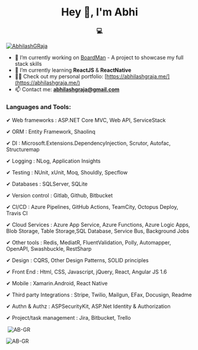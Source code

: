 <h1 align="center">Hey 👋, I'm Abhi</h1>
<h3 align="center">💻</h3>

<p align="left"> <a href="https://twitter.com/AbhilashGRaja" target="blank"><img src="https://img.shields.io/twitter/follow/AbhilashGRaja?logo=twitter&style=for-the-badge" alt="AbhilashGRaja" /></a> </p>

- 🔭 I’m currently working on [BoardMan](https://github.com/AB-GR/BoardMan) - A project to showcase my full stack skills
- 🌱 I’m currently learning **ReactJS** & **ReactNative**
- 👨‍💻 Check out my personal portfolio: [https://abhilashgraja.me/](https://abhilashgraja.me/)
- 📫 Contact me: **abhilashgraja@gmail.com**

<h3 align="left">Languages and Tools:</h3>

✔ Web frameworks : ASP.NET Core MVC, Web API, ServiceStack

✔ ORM : Entity Framework, Shaolinq

✔ DI : Microsoft.Extensions.DependencyInjection, Scrutor, Autofac, Structuremap

✔ Logging : NLog, Application Insights

✔ Testing : NUnit, xUnit, Moq, Shouldly, Specflow

✔ Databases : SQLServer, SQLite

✔ Version control : Gitlab, Github, Bitbucket

✔ CI/CD : Azure Pipelines, GitHub Actions, TeamCity, Octopus Deploy, Travis CI

✔ Cloud Services : Azure App Service, Azure Functions, Azure Logic Apps, Blob Storage, Table Storage,SQL Database, Service Bus, Background Jobs

✔ Other tools : Redis, MediatR, FluentValidation, Polly, Automapper, OpenAPI, Swashbuckle, RestSharp

✔ Design : CQRS, Other Design Patterns, SOLID principles

✔ Front End : Html, CSS, Javascript, jQuery, React, Angular JS 1.6

✔ Mobile : Xamarin.Android, React Native

✔ Third party Integrations : Stripe, Twilio, Mailgun, EFax, Docusign, Readme

✔ Authn & Authz : ASPSecurityKit, ASP.Net Identity & Authorization

✔ Project/task management : Jira, Bitbucket, Trello

<p>&nbsp;<img align="center" src="https://github-readme-stats.vercel.app/api?username=AB-GR&show_icons=true&locale=en&title_color=green&icon_color=bb2acf&text_color=daf7dc&bg_color=151515" alt="AB-GR" />
</p>


<p><img align="left" src="https://github-readme-streak-stats.herokuapp.com/?user=AB-GR&theme=dark" alt="AB-GR" /></p>

<!--
**AB-GR/AB-GR** is a ✨ _special_ ✨ repository because its `README.md` (this file) appears on your GitHub profile.

Here are some ideas to get you started:

- 🔭 I’m currently working on ...
- 🌱 I’m currently learning ...
- 👯 I’m looking to collaborate on ...
- 🤔 I’m looking for help with ...
- 💬 Ask me about ...
- 📫 How to reach me: ...
- 😄 Pronouns: ...
- ⚡ Fun fact: ...
-->

